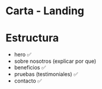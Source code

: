 # Carta - Landing

# Estructura

- hero ✅
- sobre nosotros (explicar por que)
- beneficios ✅
- pruebas (testimoniales) ✅
- contacto ✅
